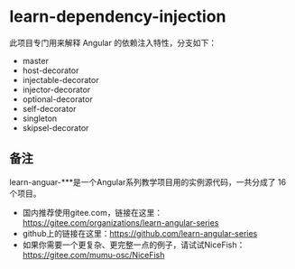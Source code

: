 # learn-dependency-injection
此项目专门用来解释 Angular 的依赖注入特性，分支如下：

- master
- host-decorator
- injectable-decorator
- injector-decorator
- optional-decorator
- self-decorator
- singleton
- skipsel-decorator

## 备注

learn-anguar-***是一个Angular系列教学项目用的实例源代码，一共分成了 16 个项目。

- 国内推荐使用gitee.com，链接在这里：https://gitee.com/organizations/learn-angular-series
- github上的链接在这里：https://github.com/learn-angular-series
- 如果你需要一个更复杂、更完整一点的例子，请试试NiceFish：https://gitee.com/mumu-osc/NiceFish